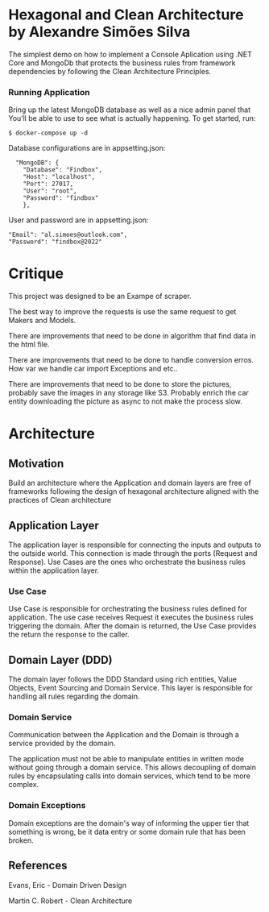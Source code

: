 # Hexagonal and Clean Architecture by Alexandre Simões Silva
The simplest demo on how to implement a Console Aplication using .NET Core and MongoDb that protects the business rules from framework dependencies by following the Clean Architecture Principles.

### Running Application
Bring up the latest MongoDB database as well as a nice admin panel that You’ll be able to use to see what is actually happening. To get started, run:

    $ docker-compose up -d

Database configurations are in appsetting.json:

      "MongoDB": {
        "Database": "Findbox",
        "Host": "localhost",
        "Port": 27017,
        "User": "root",
        "Password": "findbox"
        },

User and password are in appsetting.json:

    "Email": "al.simoes@outlook.com",
    "Password": "findbox@2022"


# Critique
This project was designed to be an Exampe of scraper.

The best way to improve the requests is use the same request to get Makers and Models.

There are improvements that need to be done in algorithm that find data in the html file.

There are improvements that need to be done to handle conversion erros. How var we handle car import Exceptions and etc..

There are improvements that need to be done to store the pictures, probably save the images in any storage like S3.
Probably enrich the car entity downloading the picture as async to not make the process slow.

# Architecture
## Motivation

Build an architecture where the Application and domain layers are free of
frameworks following the design of hexagonal architecture aligned with the practices of Clean architecture

## Application Layer
The application layer is responsible for connecting the inputs and outputs to the outside world.
This connection is made through the ports (Request and Response).
Use Cases are the ones who orchestrate the business rules within the application layer.

### Use Case
Use Case is responsible for orchestrating the business rules defined for application.
The use case receives Request it executes the business rules triggering the domain.
After the domain is returned, the Use Case provides the return the response to the caller.


## Domain Layer (DDD)
The domain layer follows the DDD Standard using rich entities, Value Objects, Event Sourcing and Domain Service.
This layer is responsible for handling all rules regarding the domain.

### Domain Service
Communication between the Application and the Domain is through a service provided by the domain.

The application must not be able to manipulate entities in written mode without going through a domain service.
This allows decoupling of domain rules by encapsulating calls into domain services, which tend to be more complex.

### Domain Exceptions
Domain exceptions are the domain's way of informing the upper tier that something is wrong, be it data entry or some domain rule that has been broken.

## References
Evans, Eric - Domain Driven Design

Martin C. Robert - Clean Architecture